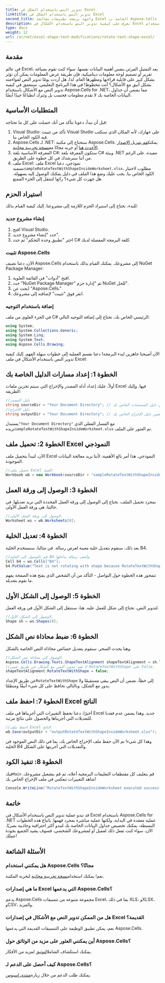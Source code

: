 ```yaml
---
title: تدوير النص باستخدام الشكل في Excel
linktitle: تدوير النص باستخدام الشكل في Excel
second_title: واجهة برمجة تطبيقات معالجة Excel الخاصة بـ Aspose.Cells .NET
description: تعرف على كيفية تدوير النص باستخدام الأشكال في Excel باستخدام Aspose.Cells for .NET. اتبع هذا الدليل خطوة بخطوة للحصول على عرض تقديمي مثالي في Excel.
type: docs
weight: 12
url: /ar/net/excel-shape-text-modifications/rotate-text-shape-excel/
---
```

## مقدمة
في عالم Excel، يعد التمثيل المرئي بنفس أهمية البيانات نفسها. سواء كنت تقوم بصياغة تقرير أو تصميم لوحة معلومات ديناميكية، فإن طريقة عرض المعلومات يمكن أن تؤثر بشكل كبير على قابلية قراءتها ومظهرها العام. لذا، هل أردت يومًا تدوير النص لمواءمته بشكل أنيق مع الأشكال؟ أنت محظوظ! في هذا البرنامج التعليمي، سنتعمق في كيفية تدوير النص مع الأشكال باستخدام Aspose.Cells for .NET، مما يضمن أن جداول البيانات الخاصة بك لا تقدم معلومات فحسب بل وتترك انطباعًا جيدًا أيضًا.
## المتطلبات الأساسية
قبل أن نبدأ، دعونا نتأكد من أنك حصلت على كل ما تحتاجه:
1. Visual Studio: تأكد من تثبيت Visual Studio على جهازك، لأنه المكان الذي سنكتب فيه الكود الخاص بنا.
2.  Aspose.Cells لـ .NET: ستحتاج إلى مكتبة Aspose.Cells. يمكنك[قم بتنزيل الإصدار الأحدث هنا](https://releases.aspose.com/cells/net/) أو جربه مجانًا مع[نسخة تجريبية مجانية](https://releases.aspose.com/).
3. المعرفة الأساسية بلغة C#: ستكون المعرفة بلغة C# وبيئة .NET مفيدة، على الرغم من أننا سنرشدك في كل خطوة على الطريق.
4.  ملف Excel: ملف Excel نموذجي، دعنا نسميه`sampleRotateTextWithShapeInsideWorksheet.xlsx`، مطلوب لاختبار الكود الخاص بنا. يجب عليك وضع هذا الملف في دليل يمكنك الوصول إليه بسهولة.
هل جهزت كل شيء؟ رائع! لننتقل إلى الجزء الممتع.
## استيراد الحزم
للبدء، نحتاج إلى استيراد الحزم اللازمة إلى مشروعنا. إليك كيفية القيام بذلك:
### إنشاء مشروع جديد
1. افتح Visual Studio.
2. حدد "إنشاء مشروع جديد".
3. اختر "تطبيق وحدة التحكم" ثم حدد C# كلغة البرمجة المفضلة لديك.
### تثبيت Aspose.Cells
الآن، دعنا نضيف Aspose.Cells إلى مشروعك. يمكنك القيام بذلك باستخدام NuGet Package Manager:
1. افتح "أدوات" في القائمة العلوية.
2. حدد "NuGet Package Manager" ثم "إدارة حزم NuGet للحل".
3. ابحث عن "Aspose.Cells."
4. انقر فوق "تثبيت" لإضافته إلى مشروعك.
### إضافة باستخدام التوجيه
في الجزء العلوي من ملف C# الرئيسي الخاص بك، تحتاج إلى إضافة التوجيه التالي:
```csharp
using System;
using System.Collections.Generic;
using System.Linq;
using System.Text;
using Aspose.Cells.Drawing;
```
الآن أصبحنا جاهزين لبدء البرمجة!
دعنا نقسم العملية إلى خطوات سهلة الفهم. إليك كيفية تدوير النص باستخدام الأشكال في ملف Excel:
## الخطوة 1: إعداد مسارات الدليل الخاصة بك
أولاً، عليك إعداد أدلة المصدر والإخراج التي سيتم تخزين ملفات Excel فيها. وإليك الطريقة:
```csharp
//دليل المصدر
string sourceDir = "Your Document Directory"; // قم بتعيين دليل المستندات الخاص بك
//دليل الإخراج
string outputDir = "Your Document Directory"; // قم بتعيين دليل الإخراج الخاص بك
```
 يستبدل`"Your Document Directory"` مع المسار الفعلي الذي تريده`sampleRotateTextWithShapeInsideWorksheet.xlsx` تم العثور على الملف.
## الخطوة 2: تحميل ملف Excel النموذجي
الآن، لنبدأ بتحميل ملف Excel النموذجي. هذا أمر بالغ الأهمية، لأننا نريد معالجة البيانات الموجودة.
```csharp
//تحميل ملف Excel العينة.
Workbook wb = new Workbook(sourceDir + "sampleRotateTextWithShapeInsideWorksheet.xlsx");
```
## الخطوة 3: الوصول إلى ورقة العمل
بمجرد تحميل الملف، نحتاج إلى الوصول إلى ورقة العمل المحددة التي نريد تعديلها. في حالتنا، هي ورقة العمل الأولى.
```csharp
//الوصول إلى ورقة العمل الأولى.
Worksheet ws = wb.Worksheets[0];
```
## الخطوة 4: تعديل الخلية
بعد ذلك، سنقوم بتعديل خلية معينة لعرض رسالة. في مثالنا، سنستخدم الخلية B4.
```csharp
//قم بالوصول إلى الخلية B4 وأضف رسالة بداخلها.
Cell b4 = ws.Cells["B4"];
b4.PutValue("Text is not rotating with shape because RotateTextWithShape is false.");
```
تتمحور هذه الخطوة حول التواصل - التأكد من أن الشخص الذي يفتح هذه الصفحة يفهم ما نقوم بتعديله.
## الخطوة 5: الوصول إلى الشكل الأول
لتدوير النص، نحتاج إلى شكل للعمل عليه. هنا، سننتقل إلى الشكل الأول في ورقة العمل.
```csharp
//الوصول إلى الشكل الأول.
Shape sh = ws.Shapes[0];
```
## الخطوة 6: ضبط محاذاة نص الشكل
وهنا يحدث السحر. سنقوم بتعديل خصائص محاذاة النص الخاصة بالشكل.
```csharp
//الوصول إلى محاذاة نص الشكل.
Aspose.Cells.Drawing.Texts.ShapeTextAlignment shapeTextAlignment = sh.TextBody.TextAlignment;
//لا تقم بتدوير النص مع الشكل عن طريق تعيين RotateTextWithShape على False.
shapeTextAlignment.RotateTextWithShape = false;
```
 عن طريق الإعداد`RotateTextWithShape` إلى خطأ، نضمن أن النص يبقى مستقيمًا ولا يدور مع الشكل، وبالتالي نحافظ على كل شيء أنيقًا ومنظمًا.
## الخطوة 7: احفظ ملف Excel الناتج
أخيرًا، دعنا نحفظ التغييرات التي أجريناها في ملف Excel جديد. وهذا يضمن عدم فقدنا للتعديلات التي أجريناها والحصول على نتائج مرتبة.
```csharp
//احفظ ملف Excel الناتج.
wb.Save(outputDir + "outputRotateTextWithShapeInsideWorksheet.xlsx");
```
وهذا كل شيء! تم الآن حفظ ملف الإخراج الخاص بك، بما في ذلك النص الموجود في الخلية B4 والتعديلات التي أجريتها على الشكل.
## الخطوة 8: تنفيذ الكود
 فيك`Main` قم بتغليف كل مقتطفات التعليمات البرمجية أعلاه، ثم قم بتشغيل مشروعك. شاهد التغييرات تنعكس في ملف الإخراج الخاص بك!
```csharp
Console.WriteLine("RotateTextWithShapeInsideWorksheet executed successfully.");
```
## خاتمة
قد تبدو عملية تدوير النص باستخدام الأشكال في Excel باستخدام Aspose.Cells for .NET عملية معقدة في البداية، ولكنها عملية مباشرة بمجرد فهمها. باتباع هذه الخطوات البسيطة، يمكنك تخصيص جداول البيانات الخاصة بك لتبدو أكثر احترافية وجاذبية بصريًا. الآن، سواء كنت تفعل ذلك لعميل أو لمشروعك الشخصي، فسوف يشيد الجميع بجودة عملك!
## الأسئلة الشائعة
### هل يمكنني استخدام Aspose.Cells مجانًا؟
 نعم! يمكنك استخدام[نسخة تجريبية مجانية](https://releases.aspose.com/) لتجربة المكتبة.
### ما هي إصدارات Excel التي يدعمها Aspose.Cells؟
يدعم Aspose.Cells مجموعة متنوعة من تنسيقات Excel، بما في ذلك XLS، وXLSX، وCSV، والمزيد.
### هل من الممكن تدوير النص مع الأشكال في إصدارات Excel القديمة؟
نعم، يمكن تطبيق الوظيفة على التنسيقات القديمة التي يدعمها Aspose.Cells.
### أين يمكنني العثور على مزيد من الوثائق حول Aspose.Cells؟
 يمكنك استكشاف الشامل[التوثيق](https://reference.aspose.com/cells/net/) لمزيد من الأفكار.
### كيف أحصل على الدعم لـ Aspose.Cells؟
 يمكنك طلب الدعم من خلال زيارة[منتدى اسبوس](https://forum.aspose.com/c/cells/9).